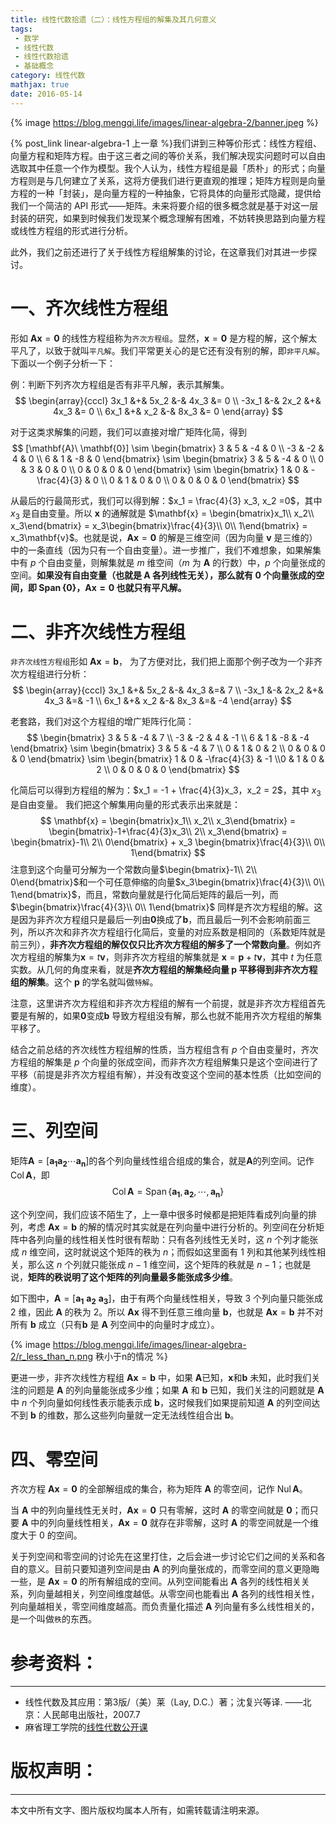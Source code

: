 ```yaml
---
title: 线性代数拾遗（二）：线性方程组的解集及其几何意义
tags:
 - 数学
 - 线性代数
 - 线性代数拾遗
 - 基础概念
category: 线性代数
mathjax: true
date: 2016-05-14
---
```


{% image https://blog.mengqi.life/images/linear-algebra-2/banner.jpeg %}

{% post_link linear-algebra-1 上一章 %}我们讲到三种等价形式：线性方程组、向量方程和矩阵方程。由于这三者之间的等价关系，我们解决现实问题时可以自由选取其中任意一个作为模型。我个人认为，线性方程组是最「质朴」的形式；向量方程则是与几何建立了关系，这将方便我们进行更直观的推理；矩阵方程则是向量方程的一种「封装」，是向量方程的一种抽象，它将具体的向量形式隐藏，提供给我们一个简洁的 API 形式——矩阵。未来将要介绍的很多概念就是基于对这一层封装的研究，如果到时候我们发现某个概念理解有困难，不妨转换思路到向量方程或线性方程组的形式进行分析。

此外，我们之前还进行了关于线性方程组解集的讨论，在这章我们对其进一步探讨。

<!-- more -->

# 一、齐次线性方程组
形如 $\mathbf{A}\mathbf{x}=\mathbf{0}$ 的线性方程组称为`齐次方程组`。显然，$\mathbf{x}=\mathbf{0}$ 是方程的解，这个解太平凡了，以致于就叫`平凡解`。我们平常更关心的是它还有没有别的解，即`非平凡解`。下面以一个例子分析一下：

例：判断下列齐次方程组是否有非平凡解，表示其解集。
$$
\begin{array}{cccl}
3x_1 &+& 5x_2 &-& 4x_3 &= 0 \\
-3x_1 &-& 2x_2 &+& 4x_3 &= 0 \\
6x_1 &+& x_2 &-& 8x_3 &= 0
\end{array}
$$

对于这类求解集的问题，我们可以直接对增广矩阵化简，得到
$$
[\mathbf{A}\ \mathbf{0}] \sim
\begin{bmatrix}
3 & 5 & -4 & 0 \\
-3 & -2 & 4 & 0 \\
6 & 1 & -8 & 0
\end{bmatrix}
\sim
\begin{bmatrix}
3 & 5 & -4 & 0 \\
0 & 3 & 0 & 0 \\
0 & 0 & 0 & 0
\end{bmatrix}
\sim
\begin{bmatrix}
1 & 0 & -\frac{4}{3} & 0 \\
0 & 1 & 0 & 0 \\
0 & 0 & 0 & 0
\end{bmatrix}
$$

从最后的行最简形式，我们可以得到解：$x_1 = \frac{4}{3} x_3, x_2 =0$，其中 $x_3$ 是自由变量。所以 $\mathbf{x}$ 的通解就是 $\mathbf{x} = \begin{bmatrix}x_1\\ x_2\\ x_3\end{bmatrix} = x_3\begin{bmatrix}\frac{4}{3}\\ 0\\ 1\end{bmatrix} = x_3\mathbf{v}$。也就是说，$\mathbf{A}\mathbf{x}=\mathbf{0}$ 的解是三维空间（因为向量 $\mathbf{v}$ 是三维的）中的一条直线（因为只有一个自由变量）。进一步推广，我们不难想象，如果解集中有 $p$ 个自由变量，则解集就是 $m$ 维空间（$m$ 为 $\mathbf{A}$ 的行数）中，$p$ 个向量张成的空间。**如果没有自由变量（也就是 $\mathbf{A}$ 各列线性无关），那么就有 0 个向量张成的空间，即 $\operatorname{Span}\{\mathbf{0}\}$，$\mathbf{A}\mathbf{x}=\mathbf{0}$ 也就只有平凡解。**

# 二、非齐次线性方程组
`非齐次线性方程组`形如 $\mathbf{A}\mathbf{x}=\mathbf{b}$，
为了方便对比，我们把上面那个例子改为一个非齐次方程组进行分析：
$$
\begin{array}{cccl}
3x_1 &+& 5x_2 &-& 4x_3 &=& 7 \\
-3x_1 &-& 2x_2 &+& 4x_3 &=& -1 \\ 
6x_1 &+& x_2 &-& 8x_3 &=& -4 
\end{array}
$$

老套路，我们对这个方程组的增广矩阵行化简：
$$
\begin{bmatrix}
3 & 5 & -4 & 7 \\
-3 & -2 & 4 & -1 \\
6 & 1 & -8 & -4
\end{bmatrix}
\sim
\begin{bmatrix}
3 & 5 & -4 & 7 \\
0 & 1 & 0 & 2 \\
0 & 0 & 0 & 0
\end{bmatrix}
\sim
\begin{bmatrix}
1 & 0 & -\frac{4}{3} & -1 \\0 & 1 & 0 & 2 \\
0 & 0 & 0 & 0
\end{bmatrix}
$$

化简后可以得到方程组的解为：$x_1 = -1 + \frac{4}{3}x_3，x_2 = 2$，其中 $x_3$ 是自由变量。
我们把这个解集用向量的形式表示出来就是：
$$
\mathbf{x} = \begin{bmatrix}x_1\\ x_2\\ x_3\end{bmatrix}
= \begin{bmatrix}-1+\frac{4}{3}x_3\\ 2\\ x_3\end{bmatrix}
= \begin{bmatrix}-1\\ 2\\ 0\end{bmatrix} + x_3 \begin{bmatrix}\frac{4}{3}\\ 0\\ 1\end{bmatrix}
$$
注意到这个向量可分解为一个常数向量$\begin{bmatrix}-1\\ 2\\ 0\end{bmatrix}$和一个可任意伸缩的向量$x_3\begin{bmatrix}\frac{4}{3}\\ 0\\ 1\end{bmatrix}$，而且，常数向量就是行化简后矩阵的最后一列，而 $\begin{bmatrix}\frac{4}{3}\\ 0\\ 1\end{bmatrix}$ 同样是齐次方程组的解。这是因为非齐次方程组只是最后一列由$\mathbf{0}$换成了$\mathbf{b}$，而且最后一列不会影响前面三列，所以齐次和非齐次方程组行化简后，变量的对应系数是相同的（系数矩阵就是前三列），**非齐次方程组的解仅仅只比齐次方程组的解多了一个常数向量**。例如齐次方程组的解集为$\mathbf{x}=t\mathbf{v}$，则非齐次方程组的解集就是 $\mathbf{x}=\mathbf{p}+t\mathbf{v}$，其中 $t$ 为任意实数。从几何的角度来看，就是**齐次方程组的解集经向量 $\mathbf{p}$ 平移得到非齐次方程组的解集**。这个 $\mathbf{p}$ 的学名就叫做`特解`。

注意，这里讲齐次方程组和非齐次方程组的解有一个前提，就是非齐次方程组首先要是有解的，如果$\mathbf{0}$变成$\mathbf{b}$ 导致方程组没有解，那么也就不能用齐次方程组的解集平移了。

结合之前总结的齐次线性方程组解的性质，当方程组含有 $p$ 个自由变量时，齐次方程组的解集是 $p$ 个向量的张成空间，而非齐次方程组解集只是这个空间进行了平移（前提是非齐次方程组有解），并没有改变这个空间的基本性质（比如空间的维度）。

# 三、列空间
矩阵$\mathbf{A} = [\mathbf{a_1} \mathbf{a_2} \cdots \mathbf{a_n}]$的各个列向量线性组合组成的集合，就是$\mathbf{A}$的列空间。记作 $\operatorname{Col}\mathbf{A}$，即
$$
\operatorname{Col} \mathbf{A} = \operatorname{Span}\{\mathbf{a_1}, \mathbf{a_2}, \cdots, \mathbf{a_n}\}
$$

这个列空间，我们应该不陌生了，上一章中很多时候都是把矩阵看成列向量的排列，考虑 $\mathbf{A}\mathbf{x}=\mathbf{b}$ 的解的情况时其实就是在列向量中进行分析的。列空间在分析矩阵中各列向量的线性相关性时很有帮助：只有各列线性无关时，这 $n$ 个列才能张成 $n$ 维空间，这时就说这个矩阵的秩为 $n$；而假如这里面有 1 列和其他某列线性相关，那么这 $n$ 个列就只能张成 $n-1$ 维空间，这个矩阵的秩就是 $n-1$；也就是说，**矩阵的秩说明了这个矩阵的列向量最多能张成多少维**。

如下图中，$\mathbf{A} = [\mathbf{a_1}\ \mathbf{a_2}\ \mathbf{a_3}]$，由于有两个向量线性相关，导致 3 个列向量只能张成 2 维，因此 $\mathbf{A}$ 的秩为 2。所以 $\mathbf{A}\mathbf{x}$ 得不到任意三维向量 $\mathbf{b}$，也就是 $\mathbf{A}\mathbf{x}=\mathbf{b}$ 并不对所有 $\mathbf{b}$ 成立（只有$\mathbf{b}$ 是 $\mathbf{A}$ 列空间中的向量时才成立）。

{% image https://blog.mengqi.life/images/linear-algebra-2/r_less_than_n.png 秩小于n的情况 %}

更进一步，非齐次线性方程组 $\mathbf{A}\mathbf{x}=\mathbf{b}$ 中，如果 $\mathbf{A}$已知，$\mathbf{x}$和$\mathbf{b}$ 未知，此时我们关注的问题是 $\mathbf{A}$ 的列向量能张成多少维；如果 $\mathbf{A}$ 和 $\mathbf{b}$ 已知，我们关注的问题就是 $\mathbf{A}$ 中 $n$ 个列向量如何线性表示能表示成 $\mathbf{b}$，这时候我们如果提前知道 $\mathbf{A}$ 的列空间达不到 $\mathbf{b}$ 的维数，那么这些列向量就一定无法线性组合出 $\mathbf{b}$。

# 四、零空间
齐次方程 $\mathbf{A}\mathbf{x}=\mathbf{0}$ 的全部解组成的集合，称为矩阵 $\mathbf{A}$ 的零空间，记作 $\operatorname{Nul} \mathbf{A}$。

当 $\mathbf{A}$ 中的列向量线性无关时，$\mathbf{A}\mathbf{x}=\mathbf{0}$ 只有零解，这时 $\mathbf{A}$ 的零空间就是 $\mathbf{0}$；而只要 $\mathbf{A}$ 中的列向量线性相关，$\mathbf{A}\mathbf{x}=\mathbf{0}$ 就存在非零解，这时 $\mathbf{A}$ 的零空间就是一个维度大于 0 的空间。

关于列空间和零空间的讨论先在这里打住，之后会进一步讨论它们之间的关系和各自的意义。目前只要知道列空间是由 $\mathbf{A}$ 的列向量张成的，而零空间的意义更隐晦一些，是 $\mathbf{A}\mathbf{x}=\mathbf{0}$ 的所有解组成的空间。从列空间能看出 $\mathbf{A}$ 各列的线性相关关系，列向量越相关，列空间维度越低。从零空间也能看出 $\mathbf{A}$ 各列的线性相关性，列向量越相关，零空间维度越高。而负责量化描述 $\mathbf{A}$ 列向量有多么线性相关的，是一个叫做`秩`的东西。

# 参考资料：
---
- 线性代数及其应用：第3版/（美）莱（Lay, D.C.）著；沈复兴等译. ——北京：人民邮电出版社，2007.7
- 麻省理工学院的[线性代数公开课](http://open.163.com/special/opencourse/daishu.html)

# 版权声明：
---
本文中所有文字、图片版权均属本人所有，如需转载请注明来源。
